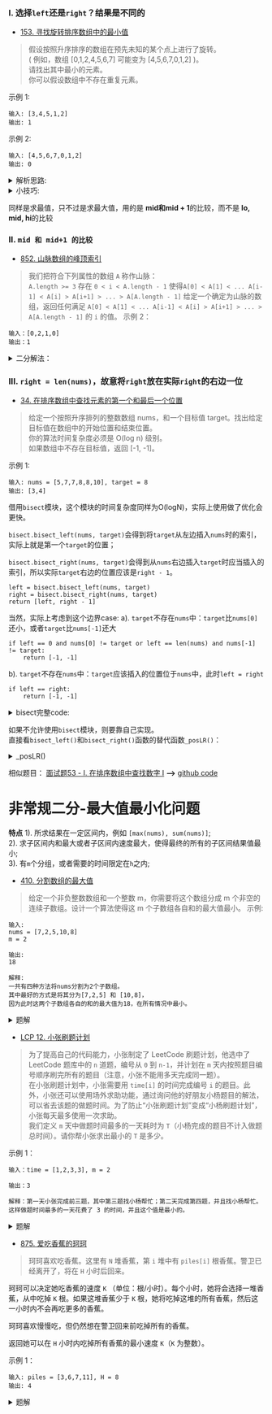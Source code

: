### I. 选择`left`还是`right`？结果是不同的
- [153. 寻找旋转排序数组中的最小值](https://leetcode-cn.com/problems/find-minimum-in-rotated-sorted-array/)
> 假设按照升序排序的数组在预先未知的某个点上进行了旋转。         
>( 例如，数组 [0,1,2,4,5,6,7] 可能变为 [4,5,6,7,0,1,2] )。        
>请找出其中最小的元素。      
>你可以假设数组中不存在重复元素。      

示例 1:
```shell
输入: [3,4,5,1,2]
输出: 1
```
示例 2:
```shell
输入: [4,5,6,7,0,1,2]
输出: 0
```
<details>
<summary>解析思路:</summary>
    
>二分法, 二分法就是找与`mid`判断条件,这里我们选用`right`         
>当`nums[mid]` > `nums[right]`说明在`mid`左半边的递增区域, 说明最小元素在`> mid`区域       
>当`nums[mid]` <= `nums[right]`说明在`mid`右半边的递增区域, 说明最小元素在`<= mid`区域 
</details>
         
<details>
<summary>小技巧:</summary>
    
>一般是这样,             
>当`while left < right`是循环外输出          
>当`while left <= right`是循环里输出         
```python3
class Solution:
    def findMin(self, nums: List[int]) -> int:
        left, right = 0, len(nums) - 1
        while left < right:
            mid = left + (right - left) // 2
            # 之所以不用nums[left] < nums[mid]
            # 是因为，对于[2, 1]这样的会停在2，故用right不用left
            if nums[right] < nums[mid]:
                left = mid + 1
            else:
                right = mid
        return nums[left]
```
</details>        


同样是求最值，只不过是求最大值，用的是 **mid和mid + 1**的比较，而不是 **lo, mid, hi**的比较
### II. `mid 和 mid+1 的比较`
- [852. 山脉数组的峰顶索引](https://leetcode-cn.com/problems/peak-index-in-a-mountain-array/)
> 我们把符合下列属性的数组 `A` 称作山脉：      
`A.length >= 3`
存在 `0 < i < A.length - 1` 使得`A[0] < A[1] < ... A[i-1] < A[i] > A[i+1] > ... > A[A.length - 1]`
给定一个确定为山脉的数组，返回任何满足 `A[0] < A[1] < ... A[i-1] < A[i] > A[i+1] > ... > A[A.length - 1]` 的 `i` 的值。
示例 2：
```shell
输入：[0,2,1,0]
输出：1
```
<details>
<summary>二分解法：</summary>
    
```python3
class Solution:
    def peakIndexInMountainArray(self, A: List[int]) -> int:
        lo, hi = 0, len(A) - 1
        while lo < hi:
            mid = lo + ((hi - lo) >> 1)
            # 不是 lo, mid, hi 的比较，而是mid, mid + 1的比较
            if A[mid] < A[mid + 1]:
                lo = mid + 1
            else:
                hi = mid
        return lo
```
</details>

### III. `right = len(nums)`，故意将`right`放在实际`right`的右边一位
- [34. 在排序数组中查找元素的第一个和最后一个位置](https://leetcode-cn.com/problems/find-first-and-last-position-of-element-in-sorted-array/)
> 给定一个按照升序排列的整数数组 nums，和一个目标值 target。找出给定目标值在数组中的开始位置和结束位置。         
你的算法时间复杂度必须是 O(log n) 级别。           
如果数组中不存在目标值，返回 [-1, -1]。

示例 1:

```
输入: nums = [5,7,7,8,8,10], target = 8
输出: [3,4]
```

借用`bisect`模块，这个模块的时间复杂度同样为O(logN)，实际上使用做了优化会更快。

`bisect.bisect_left(nums, target)`会得到将`target`从左边插入`nums`时的索引，实际上就是第一个`target`的位置；

`bisect.bisect_right(nums, target)`会得到从`nums`右边插入`target`时应当插入的索引，所以实际`target`右边的位置应该是`right - 1`。

```python3
left = bisect.bisect_left(nums, target)
right = bisect.bisect_right(nums, target)
return [left, right - 1]
```

当然，实际上考虑到这个边界case:
a). `target`不存在`nums`中：`target`比`nums[0]`还小，或者`target`比`nums[-1]`还大

```python3
if left == 0 and nums[0] != target or left == len(nums) and nums[-1] != target:
    return [-1, -1]
```

b). `target`不存在`nums`中：`target`应该插入的位置位于`nums`中，此时`left = right`

```python3
if left == right:
    return [-1, -1]
```

<details>
<summary>bisect完整code:</summary>
    
```python3
# 解法一：借用bisect模块
class Solution:
    def searchRange(self, nums: List[int], target: int) -> List[int]:
        if not nums: return [-1, -1]
        left = bisect.bisect_left(nums, target)
        # 如果插入的数在头或者尾，且不在数组中，则无效
        if left == 0 and nums[0] != target or left == len(nums) and nums[-1] != target:
            return [-1, -1]
        # left = right，证明数组中不含target，则无效
        right = bisect.bisect_right(nums, target)
        if left == right:
            return [-1, -1]
        # right实际是target右边位置的后一个数
        return [left, right - 1]
```
</details>


如果不允许使用`bisect`模块，则要靠自己实现。        
直接看`bisect_left()`和`bisect_right()`函数的替代函数`_posLR()`：
<details>
<summary> _posLR()</summary>
    
```python3
    def _posLR(self, nums, target, isLeft):
        # 注意： right = len(nums)
        left, right = 0, len(nums)
        while left < right:
            mid = left + ((right - left) >> 1)
            if target < nums[mid] or isLeft and target == nums[mid]:
                right = mid
            else:
                left = mid + 1
        return left
```
>切记：这里是非常规的二分，**右边界：right = len(nums)**

这一段也很好理解，常规的二分：

```python3
mid = left + ((right - left) >> 1)
if target < nums[mid]:
    right = mid
else:
    left = mid + 1
```

当考虑有重复的`target`时，     
1). 如果是`isLeft`寻找最左边，则`target = nums[mid]`时候：`right = mid`， 使得`right`向左边靠拢；

```python3
if target < nums[mid] or isLeft and target = nums[mid]:
    right = mid
else:
    left = mid + 1
```

2). 如果是`isRight`寻找最右边，则`target = nums[mid]`时候：`left = mid + 1`， 使得`left`向右边靠拢；

```python3
if target < nums[mid]:
    right = mid
elif isRight and target = nums[mid]:
    left = mid + 1
else:
    left = mid + 1
```

`isLeft`和`isRight`是逻辑相反的，故1), 2)合并为：

```python3
while left < right:
    mid = left + ((right - left) >> 1)
    if target < nums[mid] or isLeft and target == nums[mid]:
        right = mid
    else:
        left = mid + 1
```

完整代码为：
```python3
# 解法二：标准的二分查找
# 实质是用_posLR()函数替代bisect.bisect_left()和bisect.bisect_right()函数
class Solution:
    def searchRange(self, nums: List[int], target: int) -> List[int]:
        if not nums: return [-1, -1]
        left = self._posLR(nums, target, True)
        if left == len(nums) or nums[left] != target:
            return [-1, -1]
        right = self._posLR(nums, target, False)
        # right实际是target右边位置的后一个数
        return [left, right - 1]
    
    def _posLR(self, nums, target, isLeft):
        # 注意： right = len(nums)
        left, right = 0, len(nums)
        while left < right:
            mid = left + ((right - left) >> 1)
            # 1. target < nums[mid]
            # 2. 左寻找，且target == nums[mid]，此时当做target < nums[mid]，
            #    这样才能向left左边靠拢
            if target < nums[mid] or isLeft and target == nums[mid]:
                right = mid
            else:
                left = mid + 1
        return left
```
</details>

相似题目：
[面试题53 - I. 在排序数组中查找数字 I](https://leetcode-cn.com/problems/zai-pai-xu-shu-zu-zhong-cha-zhao-shu-zi-lcof/) **-->**
[github code](https://github.com/Iruze/SwordForOffer-ZZW/blob/master/%E9%9D%A2%E8%AF%95%E9%A2%9853%20-%20I.%20%E5%9C%A8%E6%8E%92%E5%BA%8F%E6%95%B0%E7%BB%84%E4%B8%AD%E6%9F%A5%E6%89%BE%E6%95%B0%E5%AD%97%20I/search.py)

# 非常规二分-最大值最小化问题
**特点**
1). 所求结果在一定区间内，例如 `[max(nums), sum(nums)]`;     
2). 求子区间内和最大或者子区间内速度最大，使得最终的所有的子区间结果值最小;        
3). 有`m`个分组，或者需要的时间限定在`h`之内;

- [410. 分割数组的最大值](https://leetcode-cn.com/problems/split-array-largest-sum/)
>给定一个非负整数数组和一个整数 m，你需要将这个数组分成 m 个非空的连续子数组。设计一个算法使得这 m 个子数组各自和的最大值最小。
示例:
```
输入:
nums = [7,2,5,10,8]
m = 2

输出:
18

解释:
一共有四种方法将nums分割为2个子数组。
其中最好的方式是将其分为[7,2,5] 和 [10,8]，
因为此时这两个子数组各自的和的最大值为18，在所有情况中最小。
```
<details>
<summary>题解</summary>
    
```python3
"""
1. 所求的最大子数组和在 [max(nums), sum(nums)] 之内， 
2. 设置二分搜索的其实区间[lo, hi]为上述区间，统计 子数组和不超过 mid = (hi + lo) / 2 的个数
3. 如果 子数组和 不超过mid的个数 小于m，说明划分的子数组不够，设置的mid门限过小， lo = mid + 1;
   反之， 说明划分的子数组个数超出，设置的mid门限过大，hi = mid
"""
class Solution:
    def splitArray(self, nums: List[int], m: int) -> int:
        lo = max(nums)
        hi = sum(nums)
        while lo < hi:
            mid = lo + ((hi - lo) >> 1)
            total = 0
            cnt = 1
            for num in nums:
                total += num
                # 统计子数组和小于等于mid的子数组个数
                if total > mid:
                    cnt += 1
                    # 此时的子数组和为total - num， 
                    # 所以下一个子数组和从当前的num计
                    total = num
            # 说明子数组门限mid设置的过小
            if cnt > m:
                lo = mid + 1
            # 门限过大
            else:
                hi = mid
        return lo
```
</details>

- [LCP 12. 小张刷题计划](https://leetcode-cn.com/problems/xiao-zhang-shua-ti-ji-hua/)
> 为了提高自己的代码能力，小张制定了 LeetCode 刷题计划，他选中了 LeetCode 题库中的 `n` 道题，编号从 `0` 到 `n-1`，并计划在 `m` 天内按照题目编号顺序刷完所有的题目（注意，小张不能用多天完成同一题）。        
在小张刷题计划中，小张需要用 `time[i]` 的时间完成编号 `i` 的题目。此外，小张还可以使用场外求助功能，通过询问他的好朋友小杨题目的解法，可以省去该题的做题时间。为了防止“小张刷题计划”变成“小杨刷题计划”，小张每天最多使用一次求助。         
我们定义 `m` 天中做题时间最多的一天耗时为 `T`（小杨完成的题目不计入做题总时间）。请你帮小张求出最小的 `T` 是多少。

示例 1：
```
输入：time = [1,2,3,3], m = 2

输出：3

解释：第一天小张完成前三题，其中第三题找小杨帮忙；第二天完成第四题，并且找小杨帮忙。这样做题时间最多的一天花费了 3 的时间，并且这个值是最小的。
```
<details>
<summary>题解</summary>
    
class Solution:
    def minTime(self, time: List[int], m: int) -> int:
        lo, hi = 0, sum(time)
        while lo < hi:
            mid = lo + ((hi - lo) >> 1)
            tmp_max = 0
            cnt = 1
            total = 0
            for t in time:
                tmp_max = max(tmp_max, t)
                total += t 
                # 当前天内总和（减去小杨帮忙的时间）不大于mid时，计1
                if total - tmp_max > mid:
                    cnt += 1
                    # 从t开始计，因为加上t才大于mid，减去t则刚刚好不大于mid
                    total = t
                    # 贪心思想：小杨每次都是计算最耗时的题，tmp_max记录下一个天内的最耗时时间
                    tmp_max = t 
            # 划分的天数大于m，说明mid偏小
            if cnt > m:
                lo = mid + 1
            # mid偏大
            else:
                hi = mid
        return lo
</details>

- [875. 爱吃香蕉的珂珂](https://leetcode-cn.com/problems/koko-eating-bananas/)
> 珂珂喜欢吃香蕉。这里有 `N` 堆香蕉，第 `i` 堆中有 `piles[i]` 根香蕉。警卫已经离开了，将在 `H` 小时后回来。

珂珂可以决定她吃香蕉的速度 `K` （单位：根/小时）。每个小时，她将会选择一堆香蕉，从中吃掉 `K` 根。如果这堆香蕉少于 `K` 根，她将吃掉这堆的所有香蕉，然后这一小时内不会再吃更多的香蕉。  

珂珂喜欢慢慢吃，但仍然想在警卫回来前吃掉所有的香蕉。

返回她可以在 `H` 小时内吃掉所有香蕉的最小速度 `K`（`K` 为整数）。

示例 1：
```
输入: piles = [3,6,7,11], H = 8
输出: 4
```
<details>
<summary>题解</summary>
    
class Solution:
    def minEatingSpeed(self, piles: List[int], H: int) -> int:
        # 最大速度为 max(piles)/h，即每堆都在1小时之内吃完
        lo, hi = 1, max(piles)
        while lo < hi:
            mid = (lo + hi) // 2
            # 当速度为 mid/h， 算出吃完所有的时间, 注意 p/mid 向上取整
            h1 = sum(math.ceil(p / mid) for p in piles)
            if h1 <= H:
                hi = mid
            else:
                lo = mid + 1
        return lo
</details>
